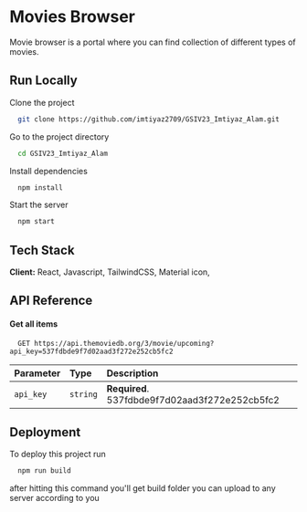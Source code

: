 
# Movies Browser

Movie browser is a portal where you can find collection of different types of movies.



## Run Locally

Clone the project

```bash
  git clone https://github.com/imtiyaz2709/GSIV23_Imtiyaz_Alam.git
```

Go to the project directory

```bash
  cd GSIV23_Imtiyaz_Alam
```

Install dependencies

```bash
  npm install
```

Start the server

```bash
  npm start
```
## Tech Stack

**Client:** React, Javascript, TailwindCSS, Material icon, 



## API Reference

#### Get all items

```http
  GET https://api.themoviedb.org/3/movie/upcoming?api_key=537fdbde9f7d02aad3f272e252cb5fc2
```

| Parameter | Type     | Description                |
| :-------- | :------- | :------------------------- |
| `api_key` | `string` | **Required**. 537fdbde9f7d02aad3f272e252cb5fc2 |



## Deployment

To deploy this project run

```bash
  npm run build
```

after hitting this command you'll get build folder you can upload to any server according to you
